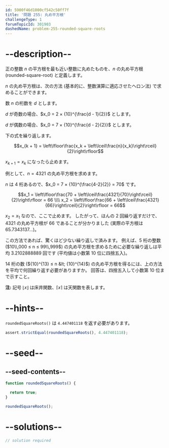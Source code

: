 ```yaml
---
id: 5900f46d1000cf542c50ff7f
title: '問題 255: 丸め平方根'
challengeType: 1
forumTopicId: 301903
dashedName: problem-255-rounded-square-roots
---
```


# --description--

正の整数 $n$ の平方根を最も近い整数に丸めたものを、$n$ の丸め平方根 (rounded-square-root) と定義します。

$n$ の丸め平方根は、次の方法 (基本的に、整数演算に適応させたヘロン法) で求めることができます。

数 $n$ の桁数を $d$ とします。

$d$ が奇数の場合、$x_0 = 2 × {10}^{\frac{d - 1}{2}}$ とします。

$d$ が偶数の場合、$x_0 = 7 × {10}^{\frac{d - 2}{2}}$ とします。

下の式を繰り返します。

$$x_{k + 1} = \left\lfloor\frac{x_k + \left\lceil\frac{n}{x_k}\right\rceil}{2}\right\rfloor$$

$x_{k + 1} = x_k$ になったら止めます。

例として、$n = 4321$ の丸め平方根を求めます。

$n$ は 4 桁あるので、$x_0 = 7 × {10}^{\frac{4-2}{2}} = 70$ です。

$$x_1 = \left\lfloor\frac{70 + \left\lceil\frac{4321}{70}\right\rceil}{2}\right\rfloor = 66 \\\\
x_2 = \left\lfloor\frac{66 + \left\lceil\frac{4321}{66}\right\rceil}{2}\right\rfloor = 66$$

$x_2 = x_1$ なので、ここで止めます。 したがって、ほんの 2 回繰り返すだけで、4321 の丸め平方根が 66 であることが分かりました (実際の平方根は65.7343137…)。

この方法であれば、驚くほど少ない繰り返しで済みます。 例えば、5 桁の整数 ($10\\,000 ≤ n ≤ 99\\,999$) の丸め平方根を求めるために必要な繰り返しは平均 3.2102888889 回です (平均値は小数第 10 位に四捨五入)。

14 桁の数 (${10}^{13} ≤ n &lt; {10}^{14}$) の丸め平方根を得るには、上の方法を平均で何回繰り返す必要がありますか。 回答は、四捨五入して小数第 10 位まで示すこと。

**注:** 記号 $⌊x⌋$ は床井関数、$⌈x⌉$ は天関数を表します。

# --hints--

`roundedSquareRoots()` は `4.447401118` を返す必要があります。

```js
assert.strictEqual(roundedSquareRoots(), 4.447401118);
```

# --seed--

## --seed-contents--

```js
function roundedSquareRoots() {

  return true;
}

roundedSquareRoots();
```

# --solutions--

```js
// solution required
```
